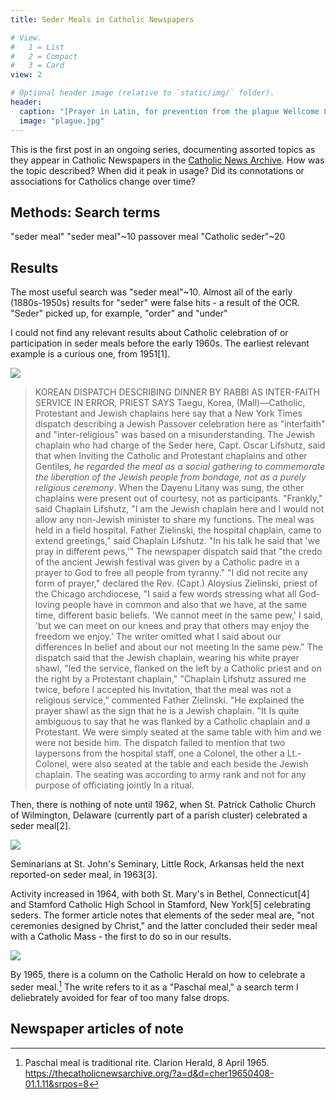 ```yaml
---
title: Seder Meals in Catholic Newspapers

# View.
#   1 = List
#   2 = Compact
#   3 = Card
view: 2

# Optional header image (relative to `static/img/` folder).
header:
  caption: "[Prayer in Latin, for prevention from the plague Wellcome L0063751](https://commons.wikimedia.org/wiki/File:Prayer_in_Latin,_for_prevention_from_the_plague_Wellcome_L0063751.jpg)"
  image: "plague.jpg"
---
```


This is the first post in an ongoing series, documenting assorted topics as they appear in Catholic Newspapers in the [Catholic News Archive](https://thecatholicnewsarchive.org/). How was the topic described? When did it peak in usage? Did its connotations or associations for Catholics change over time?  

## Methods: Search terms 

"seder meal"
"seder meal"~10
passover meal
"Catholic seder"~20

## Results

The most useful search was "seder meal"~10. Almost all of the early (1880s-1950s) results for "seder" were false hits - a result of the OCR. "Seder" picked up, for example, "order" and "under" 

I could not find any relevant results about Catholic celebration of or participation in seder meals before the early 1960s. The earliest relevant example is a curious one, from 1951[1].

![](/uploads/seder/CNS19510528.png)

> KOREAN DISPATCH DESCRIBING DINNER BY RABBI AS INTER-FAITH SERVICE IN ERROR, PRIEST SAYS
> Taegu, Korea, (Mall)—Catholic, Protestant and Jewish chaplains here say that a New York Times dispatch describing a Jewish Passover celebration here as "interfaith" and "inter-religious" was based on a misunderstanding. The Jewish chaplain who had charge of the Seder here, Capt. Oscar Lifshutz, said that when Inviting the Catholic and Protestant chaplains and other Gentiles, *he regarded the meal as a social gathering to commemorate the liberation of the Jewish people from bondage, not as a purely religious ceremony*. When the Dayenu Litany was sung, the other chaplains were present out of courtesy, not as participants. "Frankly," said Chaplain Lifshutz, "I am the Jewish chaplain here and I would not allow any non-Jewish minister to share my functions. The meal was held in a field hospital. Father Zielinski, the hospital chaplain, came to extend greetings," said Chaplain Lifshutz. "In his talk he said that 'we pray in different pews,'" The newspaper dispatch said that "the credo of the ancient Jewish festival was given by a Catholic padre in a prayer to God to free all people from tyranny." "I did not recite any form of prayer," declared the Rev. (Capt.) Aloysius Zielinski, priest of the Chicago archdiocese, "I said a few words stressing what all God-loving people have in common and also that we have, at the same time, different basic beliefs. 'We cannot meet in the same pew,' I said, 'but we can meet on our knees and pray that others may enjoy the freedom we enjoy.' The writer omitted what I said about our differences In belief and about our not meeting In the same pew." The dispatch said that the Jewish chaplain, wearing his white prayer shawl, "led the service, flanked on the left by a Catholic priest and on the right by a Protestant chaplain," "Chaplain Lifshutz assured me twice, before I accepted his Invitation, that the meal was not a religious service,” commented Father Zielinski. "He explained the prayer shawl as the sign that he is a Jewish chaplain. "It Is quite ambiguous to say that he was flanked by a Catholic chaplain and a Protestant. We were simply seated at the same table with him and we were not beside him. The dispatch failed to mention that two laypersons from the hospital staff, one a Colonel, the other a Lt.-Colonel, were also seated at the table and each beside the Jewish chaplain. The seating was according to army rank and not for any purpose of officiating jointly In a ritual.

Then, there is nothing of note until 1962, when St. Patrick Catholic Church of Wilmington, Delaware (currently part of a parish cluster) celebrated a seder meal[2].

![](/uploads/seder/TCA19620411.jpg)

Seminarians at St. John's Seminary, Little Rock, Arkansas held the next reported-on seder meal, in 1963[3].

Activity increased in 1964, with both St. Mary's in Bethel, Connecticut[4] and Stamford Catholic High School in Stamford, New York[5] celebrating seders. The former article notes that elements of the seder meal are, "not ceremonies designed by Christ," and the latter concluded their seder meal with a Catholic Mass - the first to do so in our results. 

![](/uploads/seder/CTR19640407.png)

By 1965, there is a column on the Catholic Herald on how to celebrate a seder meal.[^6] The write refers to it as a "Paschal meal," a search term I deliebrately avoided for fear of too many false drops.

## Newspaper articles of note

[^1]: Korean dispatch describing dinner by rabbi as inter-faith service in error, priest says. Catholic News Service - Newsfeeds, 28 May 1951. https://thecatholicnewsarchive.org/?a=d&d=cns19510528-01.1.108&srpos=2.
[^2]: 'Seder' recalls ancient ties. The Catholic Advocate, Volume 11, Number 17, 19 April 1962. https://thecatholicnewsarchive.org/?a=d&d=ca19620419-01.2.49&srpos=2.
[^3]: Catholic seminarians enact seder, Jewish Passover meal. Catholic News Service - Newsfeeds, 8 April 1963. https://thecatholicnewsarchive.org/?a=d&d=cns19630408-01.1.92&srpos=3
[^4]: Passover meal, seder held for Bethel parish members. Catholic Transcript, Volume LXVI, Number 49, 2 April 1964. https://thecatholicnewsarchive.org/?a=d&d=CTR19640402-01.2.79&srpos=4
[^5]: Seder demonstration at Stamford High. Catholic Transcript, Volume LXVII, Number 29, 12 November 1964. https://thecatholicnewsarchive.org/?a=d&d=CTR19641112-01.2.79&srpos=5.
[^6]: Paschal meal is traditional rite. Clarion Herald, 8 April 1965. https://thecatholicnewsarchive.org/?a=d&d=cher19650408-01.1.11&srpos=8
